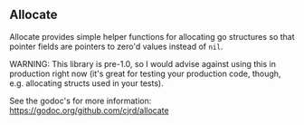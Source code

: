 ## Allocate

Allocate provides simple helper functions for allocating go structures so that pointer fields are pointers to zero'd values instead of `nil`.

WARNING: This library is pre-1.0, so I would advise against using this in
production right now (it's great for testing your production code,
though, e.g. allocating structs used in your tests).

See the godoc's for more information: https://godoc.org/github.com/cjrd/allocate
